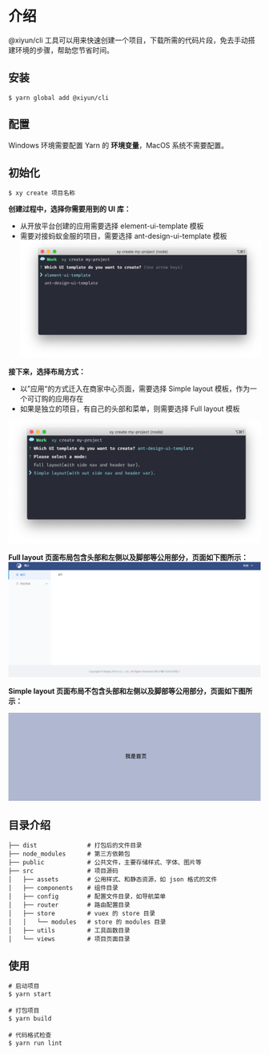 # 介绍
@xiyun/cli 工具可以用来快速创建一个项目，下载所需的代码片段，免去手动搭建环境的步骤，帮助您节省时间。

## 安装
```shell
$ yarn global add @xiyun/cli
```

## 配置
Windows 环境需要配置 Yarn 的 **环境变量**，MacOS 系统不需要配置。  

## 初始化
```shell
$ xy create 项目名称
```

**创建过程中，选择你需要用到的 UI 库：**  
- 从开放平台创建的应用需要选择 element-ui-template 模板
- 需要对接蚂蚁金服的项目，需要选择 ant-design-ui-template 模板
![](./pics/create.png)

**接下来，选择布局方式：**
- 以”应用“的方式迁入在商家中心页面，需要选择 Simple layout 模板，作为一个可订购的应用存在
- 如果是独立的项目，有自己的头部和菜单，则需要选择 Full layout 模板

![](./pics/create2.png)

**Full layout 页面布局包含头部和左侧以及脚部等公用部分，页面如下图所示：**
![Full layout布局](./pics/full.png)

**Simple layout 页面布局不包含头部和左侧以及脚部等公用部分，页面如下图所示：**

![Simple layout布局](./pics/simple.png)

## 目录介绍
```
├── dist              # 打包后的文件目录
├── node_modules      # 第三方依赖包
├── public            # 公共文件，主要存储样式、字体、图片等
├── src               # 项目源码
│   ├── assets        # 公用样式、和静态资源，如 json 格式的文件
│   ├── components    # 组件目录
│   ├── config        # 配置文件目录，如导航菜单
│   ├── router        # 路由配置目录
│   ├── store         # vuex 的 store 目录
│   │   └── modules   # store 的 modules 目录
│   ├── utils         # 工具函数目录
│   └── views         # 项目页面目录
```

## 使用
```shell
# 启动项目
$ yarn start

# 打包项目
$ yarn build

# 代码格式检查
$ yarn run lint
```
